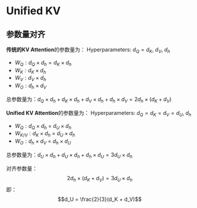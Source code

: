 # Unified KV

## 参数量对齐

**传统的KV Attention**的参数量为：
Hyperparameters: $d_Q = d_K$, $d_V$, $d_h$

- $W_Q: d_Q \times d_h = d_K \times d_h$
- $W_K: d_K \times d_h$
- $W_V: d_V \times d_h$
- $W_O: d_h \times d_V$

总参数量为：$d_Q \times d_h + d_K \times d_h + d_V \times d_h + d_h \times d_V = 2d_h \times (d_K + d_V)$

**Unified KV Attention**的参数量为：
Hyperparameters: $d_Q = d_K = d_V = d_U$, $d_h$

- $W_Q: d_Q \times d_h$ = $d_U \times d_h$
- $W_{K/V}: d_K \times d_h$ = $d_U \times d_h$
- $W_O: d_h \times d_V$ = $d_h \times d_U$

总参数量为：$d_U \times d_h + d_U \times d_h + d_h \times d_U = 3d_U \times d_h$

对齐参数量：
$$2d_h \times (d_K + d_V) = 3d_U \times d_h$$
即：
$$d_U = \frac{2}{3}(d_K + d_V)$$
